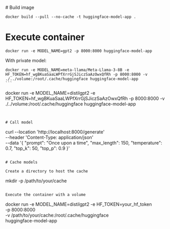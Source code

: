 # Build image

```
docker build --pull --no-cache -t huggingface-model-app .
```


# Execute container

```
docker run -e MODEL_NAME=gpt2 -p 8000:8000 huggingface-model-app
```

With private model:

````
docker run -e MODEL_NAME=meta-llama/Meta-Llama-3-8B -e HF_TOKEN=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 -p 8000:8000 -v ./../volume:/root/.cache/huggingface huggingface-model-app
```
````
docker run -e MODEL_NAME=distilgpt2 -e HF_TOKEN=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 -p 8000:8000 -v ./../volume:/root/.cache/huggingface huggingface-model-app
```


# Call model

```
curl --location 'http://localhost:8000/generate' \
--header 'Content-Type: application/json' \
--data '{
           "prompt": "Once upon a time",
           "max_length": 150,
           "temperature": 0.7,
           "top_k": 50,
           "top_p": 0.9
         }'

```

# Cache models

Create a directory to host the cache

```
mkdir -p /path/to/your/cache
```

Execute the container with a volume

```
docker run -e MODEL_NAME=distilgpt2 -e HF_TOKEN=your_hf_token \
    -p 8000:8000 \
    -v /path/to/your/cache:/root/.cache/huggingface \
    huggingface-model-app
```
